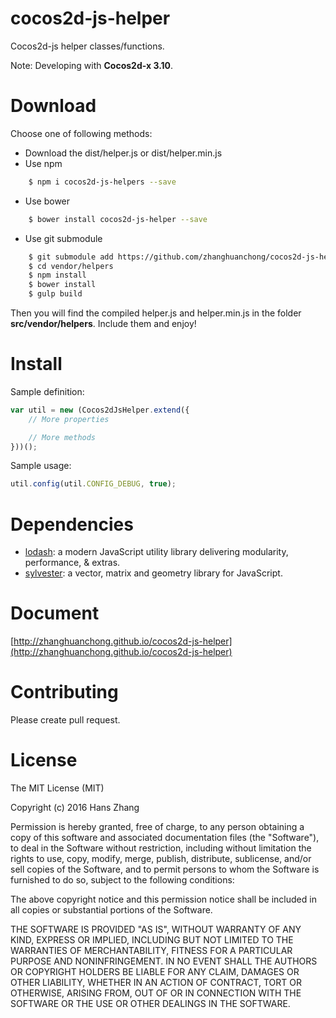 # cocos2d-js-helper
Cocos2d-js helper classes/functions. 

Note: Developing with **Cocos2d-x 3.10**.

Download
===
Choose one of following methods:
* Download the dist/helper.js or dist/helper.min.js
* Use npm
```bash
    $ npm i cocos2d-js-helpers --save
```
* Use bower
```bash
    $ bower install cocos2d-js-helper --save
```
* Use git submodule
```bash
    $ git submodule add https://github.com/zhanghuanchong/cocos2d-js-helper.git vendor/helpers
    $ cd vendor/helpers
    $ npm install
    $ bower install
    $ gulp build
```
Then you will find the compiled helper.js and helper.min.js in the folder **src/vendor/helpers**. Include them and enjoy!

Install
===
Sample definition:
```javascript
var util = new (Cocos2dJsHelper.extend({
    // More properties

    // More methods
}))();
```

Sample usage:
```javascript
util.config(util.CONFIG_DEBUG, true);
```

Dependencies
===
* [lodash](https://lodash.com/): a modern JavaScript utility library delivering modularity, performance, & extras.
* [sylvester](http://sylvester.jcoglan.com/): a vector, matrix and geometry library for JavaScript.

Document
===
[http://zhanghuanchong.github.io/cocos2d-js-helper](http://zhanghuanchong.github.io/cocos2d-js-helper)

Contributing
===
Please create pull request.

License
===
The MIT License (MIT)

Copyright (c) 2016 Hans Zhang

Permission is hereby granted, free of charge, to any person obtaining a copy
of this software and associated documentation files (the "Software"), to deal
in the Software without restriction, including without limitation the rights
to use, copy, modify, merge, publish, distribute, sublicense, and/or sell
copies of the Software, and to permit persons to whom the Software is
furnished to do so, subject to the following conditions:

The above copyright notice and this permission notice shall be included in all
copies or substantial portions of the Software.

THE SOFTWARE IS PROVIDED "AS IS", WITHOUT WARRANTY OF ANY KIND, EXPRESS OR
IMPLIED, INCLUDING BUT NOT LIMITED TO THE WARRANTIES OF MERCHANTABILITY,
FITNESS FOR A PARTICULAR PURPOSE AND NONINFRINGEMENT. IN NO EVENT SHALL THE
AUTHORS OR COPYRIGHT HOLDERS BE LIABLE FOR ANY CLAIM, DAMAGES OR OTHER
LIABILITY, WHETHER IN AN ACTION OF CONTRACT, TORT OR OTHERWISE, ARISING FROM,
OUT OF OR IN CONNECTION WITH THE SOFTWARE OR THE USE OR OTHER DEALINGS IN THE
SOFTWARE.
